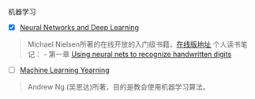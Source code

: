 机器学习

- [x] [Neural Networks and Deep Learning](https://github.com/zhangkaihua88/ML/tree/master/Michael%20Nielsen-2015-Neural%20Networks%20and%20Deep%20Learning)
>Michael Nielsen所著的在线开放的入门级书籍，[在线版地址](http://neuralnetworksanddeeplearning.com/)
>个人读书笔记：
    - 第一章 [Using neural nets to recognize handwritten digits](https://www.jianshu.com/p/a2d1363bc144)
- [ ] [Machine Learning Yearning](https://github.com/zhangkaihua88/ML/tree/master/Andrew%20Ng.-2018-Machine%20Learning%20Yearning)
>Andrew Ng.(吴恩达)所著，目的是教会使用机器学习算法。
<!-- - [ ] test -->
<!-- 对勾 $\surd$ -->
<!-- $\times$ -->
